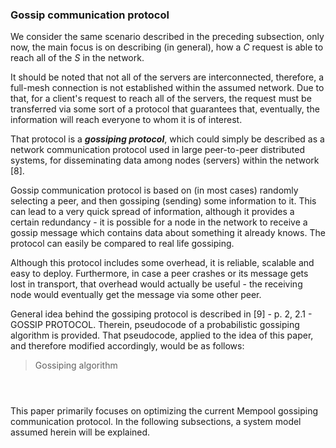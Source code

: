 ### Gossip communication protocol

We consider the same scenario described in the preceding subsection, only now, the main focus is on describing (in general), how a *C* request is able to reach all of the *S* in the network.

It should be noted that not all of the servers are interconnected, therefore, a full-mesh connection is not established within the assumed network. Due to that, for a client's request to reach all of the servers, the request must be transferred via some sort of a protocol that guarantees that, eventually, the information will reach everyone to whom it is of interest.

That protocol is a ***gossiping protocol***, which could simply be described as a network communication protocol used in large peer-to-peer distributed systems, for disseminating data among nodes (servers) within the network [8]. 

Gossip communication protocol is based on (in most cases) randomly selecting a peer, and then gossiping (sending) some information to it. This can lead to a very quick spread of information, although it provides a certain redundancy - it is possible for a node in the network to receive a gossip message which contains data about something it already knows. The protocol can easily be compared to real life gossiping.

Although this protocol includes some overhead, it is reliable, scalable and easy to deploy. Furthermore, in case a peer crashes or its message gets lost in transport, that overhead would actually be useful - the receiving node would eventually get the message via some other peer.

General idea behind the gossiping protocol is described in [9] - p. 2, 2.1 - GOSSIP PROTOCOL. Therein,  pseudocode of a probabilistic gossiping algorithm is provided. That pseudocode, applied to the idea of this paper, and therefore modified accordingly, would be as follows:

> Gossiping algorithm

``` java




```

This paper primarily focuses on optimizing the current Mempool gossiping communication protocol. In the following subsections, a system model assumed herein will be explained.
<!--stackedit_data:
eyJoaXN0b3J5IjpbNzI1ODkxMTg3LDEwNzc0MTgyNTksNzk2Mz
IwNTgzLDE1OTY4ODczMzAsLTEyMTczODY0MTcsMTMzMTk5MjU1
Nyw1NzIwMDExMDEsLTMzODA3MTk2M119
-->